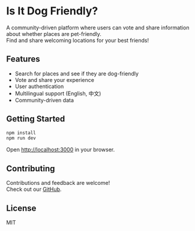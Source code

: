 # Is It Dog Friendly?

A community-driven platform where users can vote and share information about whether places are pet-friendly.  
Find and share welcoming locations for your best friends!

## Features

- Search for places and see if they are dog-friendly
- Vote and share your experience
- User authentication
- Multilingual support (English, 中文)
- Community-driven data

## Getting Started

```bash
npm install
npm run dev
```

Open [http://localhost:3000](http://localhost:3000) in your browser.

## Contributing

Contributions and feedback are welcome!  
Check out our [GitHub](https://github.com/wangaustin/is-it-pet-friendly).

## License

MIT

